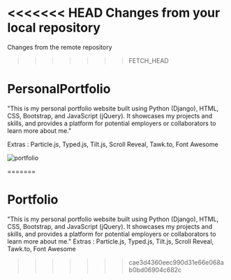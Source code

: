 <<<<<<< HEAD
Changes from your local repository
=======
Changes from the remote repository
>>>>>>> FETCH_HEAD

# PersonalPortfolio


"This is my personal portfolio website built using Python (Django), HTML, CSS, Bootstrap, and JavaScript (jQuery). It showcases my projects and skills, and provides a platform for potential employers or collaborators to learn more about me."





Extras :
Particle.js, Typed.js, Tilt.js, Scroll Reveal, Tawk.to, Font Awesome




![portfolio](https://user-images.githubusercontent.com/103965204/225575600-525f9622-348d-4219-9bc9-93da39cc2fa6.png)

=======
# Portfolio
"This is my personal portfolio website built using Python (Django), HTML, CSS, Bootstrap, and JavaScript (jQuery). It showcases my projects and skills, and provides a platform for potential employers or collaborators to learn more about me."  Extras : Particle.js, Typed.js, Tilt.js, Scroll Reveal, Tawk.to, Font Awesome
>>>>>>> cae3d4360eec990d31e66e068ab0bd06904c682c
